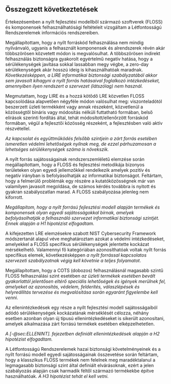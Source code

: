 Összegzett következtetések
-----------------------------

Értekezésemben a nyílt fejlesztési modellből származó szoftverek (FLOSS) és komponensek felhasználhatósági feltételeit vizsgáltam a Létfontosságú Rendszerelemek információs rendszereiben. 

Megállapítottam, hogy a nyílt forráskód felhasználása nem mindig nyilvánvaló, ugyanis a felhasznált komponensek és alrendszerek révén akár többszörösen közvetett módon is megvalósulhat. A többszörösen indirekt felhasználás biztonságra gyakorolt egyértelmű negatív hatása, hogy a sérülékenységek javítása sokkal lassabban megy végbe, a zero-day sérülékenységek akár hosszú ideig is kihasználhatóak maradnak. *Következésképpen, a LIRE informatikai biztonsági szabályzatából akkor sem javasolt kihagyni a nyílt forrás hatásaival foglalkozó intézkedéseket, amennyiben ilyen rendszert a szervezet (látszólag) nem használ.*

Megmutattam, hogy LIRE és a hozzá kötődő LRE közvetlen FLOSS kapcsolódása alapvetően négyféle módon valósulhat meg: viszonteladótól beszerzett üzleti termékként vagy annak részeként, közvetlenül a közösségtől bináris vagy módosítás nélküli futtatható formában, belső elírások szerinti fordítás által, tehát módosított/ellenőrzött forráskód formában, végül a fejlesztői közösség részeként, a fejlesztésben való aktív részvétellel.

*Az kapcsolat és együttműködés felsőbb szintjein a zárt forrás esetében ismeretlen védelmi lehetőségek nyílnak meg, de ezzel párhuzamosan a lehetséges sérülékenységek száma is növekszik.*

A nyílt forrás sajátosságainak rendszerszemléletű elemzése során megállapítottam, hogy a FLOSS és fejlesztési metodikája bizonyos területeken olyan egyedi jellemzőkkel rendelkezik amelyek pozitív és negatív irányban is befolyásolhatják az informatikai biztonságot. Feltártam, hogy a felmerülő problémák egy részére a kutatóközösségnek már van valamilyen javasolt megoldása, de számos kérdés továbbra is nyitott és gyakran szabályozatlan marad.  A FLOSS szabályozása jelenleg nem kiforrott.

*Megállapítom, hogy a nyílt forrású fejlesztési modell alapján termékek és komponensek olyan egyedi sajátosságokkal bírnak, amelyek befolyásolhatják a felhasználó szervezet informatikai biztonsági szintjét. Ennek alapján a H1 hipotézist elfogadtam.*

A kifejezetten LRE elemzésekre szabott NIST Cybersecurity Framework módszertanát alapul véve meghatároztam azokat a védelmi intézkedéseket, amelyekkel a FLOSS specifikus sérülékenységek jelentette kockázat mérsékelhető. Valamennyi fő kategóriában azonosíthatóak voltak nyílt forrás specifikus elemek, következésképpen *a nyílt forrással kapcsolatos szervezeti szabályzatnak végig kell követnie a teljes folyamatot*.

Megállapítottam, hogy a COTS (dobozos) felhasználásnál magasabb szintű FLOSS felhasználási szint esetében *az üzleti termékek
esetében bevált gyakorlattól jelentősen eltérő speciális lehetőségek és igények merülnek fel, amelyeket az azonosítás, védelem, felderítés, válaszlépések és helyreállítás tervezése és megvalósítása során egyaránt figyelembe kell venni*.

Az ellenintézkedések egy része a nyílt fejlesztési modell sajátosságaiból adódó sérülékenységek kockázatának mérséklését célozza, néhány esetben azonban olyan új típusú ellenintézkedéseket is sikerült azonosítani, amelyek alkalmazása zárt forrású termékek esetében elképzelhetetlen. 

*A [-@sec:ELLENINT]. fejezetben definiált ellenintézkedések alapján a H2 hipotézist elfogadtam.*

A Létfontosságú Rendszerelemek hazai biztonsági követelményeinek és a nyílt forrású modell egyedi sajátosságainak összevetése során feltártam, hogy a klasszikus FLOSS termékek nem felelnek meg maradéktalanul a legmagasabb biztonsági szint által definiált elvárásoknak, ezért a jelen szabályozás alapján csak harmadik féltől származó termékekbe építve használhatóak. *A H3 hipotézist tehát el kell vetni.*

